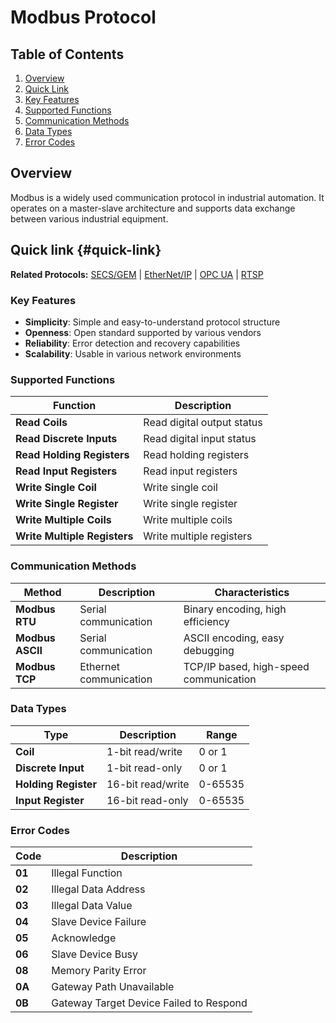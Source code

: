 # Modbus Protocol

## Table of Contents
1. [Overview](#overview)
2. [Quick Link](#quick-link)
3. [Key Features](#key-features)
4. [Supported Functions](#supported-functions)
5. [Communication Methods](#communication-methods)
6. [Data Types](#data-types)
7. [Error Codes](#error-codes)

## Overview

Modbus is a widely used communication protocol in industrial automation. It operates on a master-slave architecture and supports data exchange between various industrial equipment.

## **Quick link** {#quick-link}

**Related Protocols:** [SECS/GEM](secs.md) | [EtherNet/IP](ethernetip.md) | [OPC UA](opcua.md) | [RTSP](rtsp.md)

### Key Features

- **Simplicity**: Simple and easy-to-understand protocol structure
- **Openness**: Open standard supported by various vendors
- **Reliability**: Error detection and recovery capabilities
- **Scalability**: Usable in various network environments

### Supported Functions

| Function | Description |
|----------|-------------|
| **Read Coils** | Read digital output status |
| **Read Discrete Inputs** | Read digital input status |
| **Read Holding Registers** | Read holding registers |
| **Read Input Registers** | Read input registers |
| **Write Single Coil** | Write single coil |
| **Write Single Register** | Write single register |
| **Write Multiple Coils** | Write multiple coils |
| **Write Multiple Registers** | Write multiple registers |

### Communication Methods

| Method | Description | Characteristics |
|--------|-------------|----------------|
| **Modbus RTU** | Serial communication | Binary encoding, high efficiency |
| **Modbus ASCII** | Serial communication | ASCII encoding, easy debugging |
| **Modbus TCP** | Ethernet communication | TCP/IP based, high-speed communication |

### Data Types

| Type | Description | Range |
|------|-------------|-------|
| **Coil** | 1-bit read/write | 0 or 1 |
| **Discrete Input** | 1-bit read-only | 0 or 1 |
| **Holding Register** | 16-bit read/write | 0-65535 |
| **Input Register** | 16-bit read-only | 0-65535 |

### Error Codes

| Code | Description |
|------|-------------|
| **01** | Illegal Function |
| **02** | Illegal Data Address |
| **03** | Illegal Data Value |
| **04** | Slave Device Failure |
| **05** | Acknowledge |
| **06** | Slave Device Busy |
| **08** | Memory Parity Error |
| **0A** | Gateway Path Unavailable |
| **0B** | Gateway Target Device Failed to Respond |

